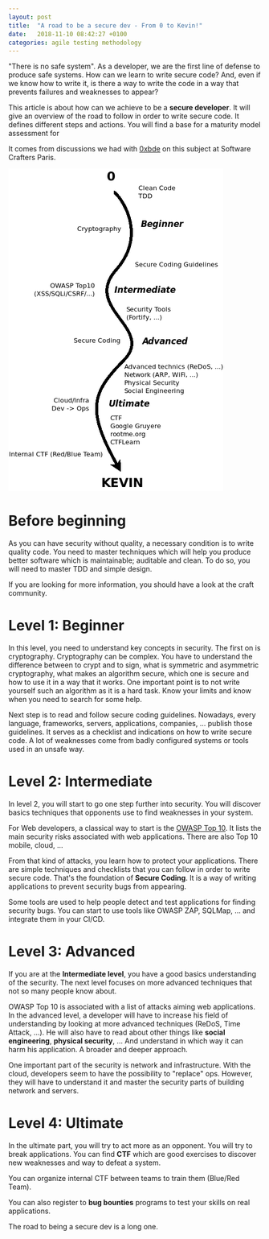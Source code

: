 ```yaml
---
layout: post
title:  "A road to be a secure dev - From 0 to Kevin!"
date:   2018-11-10 08:42:27 +0100
categories: agile testing methodology
---
```



"There is no safe system". As a developer, we are the first line of defense to produce safe systems.
How can we learn to write secure code? And, even if we know how to write it, is there a way to write
the code in a way that prevents failures and weaknesses to appear?

This article is about how can we achieve to be a **secure developer**. It will give an overview of the road to follow in order to write secure code. It defines different steps and actions. You will find
a base for a maturity model assessment for 

It comes from discussions we had with [0xbde](https://github.com/0xdbe) on this subject at Software 
Crafters Paris.

![A road to be a secure dev - From 0 to Kevin!](/images/2018-11-10-secure_dev.png)

# Before beginning

As you can have security without quality, a necessary condition is to write quality code.
You need to master techniques which will help you produce better software which is maintainable;
auditable and clean. To do so, you will need to master TDD and simple design.

If you are looking for more information, you should have a look at the craft community.

# Level 1: Beginner

In this level, you need to understand key concepts in security. The first on is cryptography.
Cryptography can be complex. You have to understand the difference between to crypt and to sign,
what is symmetric and asymmetric cryptography, what makes an algorithm secure, which one is secure and how to use it in a way that it works. One important point is to not write yourself such an algorithm as it is a hard task. Know your limits and know when you need to search for some help.

Next step is to read and follow secure coding guidelines. Nowadays, every language, frameworks, servers, 
applications, companies, ... publish those guidelines. It serves as a checklist and indications on how
to write secure code. A lot of weaknesses come from badly configured systems or tools used in an unsafe
way.

# Level 2: Intermediate

In level 2, you will start to go one step further into security. You will discover basics techniques that
opponents use to find weaknesses in your system.

For Web developers, a classical way to start is the [OWASP Top 10](https://www.owasp.org/index.php/Category:OWASP_Top_Ten_Project). It lists the main security risks associated with web applications. 
There are also Top 10 mobile, cloud, ...

From that kind of attacks, you learn how to protect your applications. There are simple techniques and
checklists that you can follow in order to write secure code. That's the foundation of **Secure Coding**.
It is a way of writing applications to prevent security bugs from appearing.

Some tools are used to help people detect and test applications for finding security bugs. You can start
to use tools like OWASP ZAP, SQLMap, ... and integrate them in your CI/CD.

# Level 3: Advanced

If you are at the **Intermediate level**, you have a good basics understanding of the security. The next 
level focuses on more advanced techniques that not so many people know about.

OWASP Top 10 is associated with a list of attacks aiming web applications. In the advanced level, a developer
will have to increase his field of understanding by looking at more advanced techniques (ReDoS, Time Attack, ...).
He will also have to read about other things like **social engineering**, **physical security**, ... And understand in which way it can harm his application. A broader and deeper approach.

One important part of the security is network and infrastructure. With the cloud, developers seem to have the
possibility to "replace" ops. However, they will have to understand it and master the security parts of building network and servers.

# Level 4: Ultimate

In the ultimate part, you will try to act more as an opponent. You will try to break applications.
You can find **CTF** which are good exercises to discover new weaknesses and way to defeat a system.

You can organize internal CTF between teams to train them (Blue/Red Team).

You can also register to **bug bounties** programs to test your skills on real applications.

The road to being a secure dev is a long one.